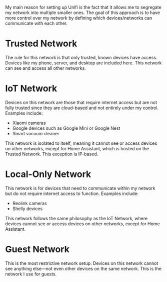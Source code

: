 My main reason for setting up Unifi is the fact that it allows me to segregate my network into multiple smaller ones. The goal of this approach is to have more control over my network by defining which devices/networks can communicate with each other.

# Trusted Network
The rule for this network is that only trusted, known devices have access. Devices like my phone, server, and desktop are included here. This network can see and access all other networks.

# IoT Network
Devices on this network are those that require internet access but are not fully trusted since they are cloud-based and not entirely under my control. Examples include:
- Xiaomi cameras
- Google devices such as Google Mini or Google Nest
- Smart vacuum cleaner

This network is isolated to itself, meaning it cannot see or access devices on other networks, except for Home Assistant, which is hosted on the Trusted Network. This exception is IP-based.

# Local-Only Network
This network is for devices that need to communicate within my network but do not require internet access to function. Examples include:
- Reolink cameras
- Shelly devices

This network follows the same philosophy as the IoT Network, where devices cannot see or access devices on other networks, except for Home Assistant.

# Guest Network
This is the most restrictive network setup. Devices on this network cannot see anything else—not even other devices on the same network. This is the network I use for guests.